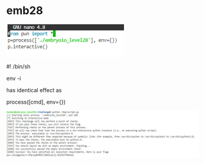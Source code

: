 # emb28

![](<../../.gitbook/assets/image (227) (1) (1).png>)

\#! /bin/sh&#x20;

env -i

has identical effect as

process(\[cmd], env={})

![](<../../.gitbook/assets/image (74) (1).png>)

